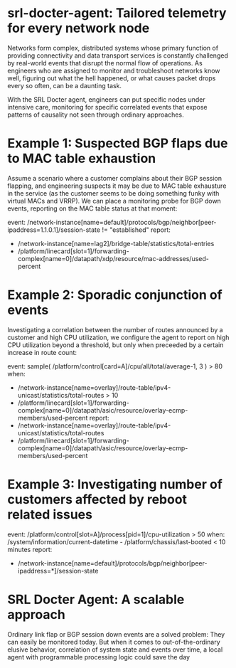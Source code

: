 # srl-docter-agent: Tailored telemetry for every network node

Networks form complex, distributed systems whose primary function of providing connectivity and data transport services is constantly challenged by real-world events that disrupt the normal flow of operations. As engineers who are assigned to monitor and troubleshoot networks know well, figuring out what the hell happened, or what causes packet drops every so often, can be a daunting task.

With the SRL Docter agent, engineers can put specific nodes under intensive care, monitoring for specific correlated events that expose patterns of causality not seen through ordinary approaches.

# Example 1: Suspected BGP flaps due to MAC table exhaustion

Assume a scenario where a customer complains about their BGP session flapping, and engineering suspects it may be due to
MAC table exhausture in the service (as the customer seems to be doing something funky with virtual MACs and VRRP).
We can place a monitoring probe for BGP down events, reporting on the MAC table status at that moment:

event: /network-instance[name=default]/protocols/bgp/neighbor[peer-ipaddress=1.1.0.1]/session-state != "established"
report:
- /network-instance[name=lag2]/bridge-table/statistics/total-entries
- /platform/linecard[slot=1]/forwarding-complex[name=0]/datapath/xdp/resource/mac-addresses/used-percent

# Example 2: Sporadic conjunction of events

Investigating a correlation between the number of routes announced by a customer and high CPU utilization, we configure
the agent to report on high CPU utilization beyond a threshold, but only when preceeded by a certain increase in route count:

event: sample( /platform/control[card=A]/cpu/all/total/average-1, 3 ) > 80
when:
- /network-instance[name=overlay]/route-table/ipv4-unicast/statistics/total-routes > 10
- /platform/linecard[slot=1]/forwarding-complex[name=0]/datapath/asic/resource/overlay-ecmp-members/used-percent
report:
- /network-instance[name=overlay]/route-table/ipv4-unicast/statistics/total-routes
- /platform/linecard[slot=1]/forwarding-complex[name=0]/datapath/asic/resource/overlay-ecmp-members/used-percent

# Example 3: Investigating number of customers affected by reboot related issues

event: /platform/control[slot=A]/process[pid=1]/cpu-utilization > 50
when: /system/information/current-datetime - /platform/chassis/last-booted < 10 minutes
report:
- /network-instance[name=default]/protocols/bgp/neighbor[peer-ipaddress=*]/session-state

# SRL Docter Agent: A scalable approach
Ordinary link flap or BGP session down events are a solved problem: They can easily be monitored today.
But when it comes to out-of-the-ordinary elusive behavior, correlation of system state and events over time,
a local agent with programmable processing logic could save the day
